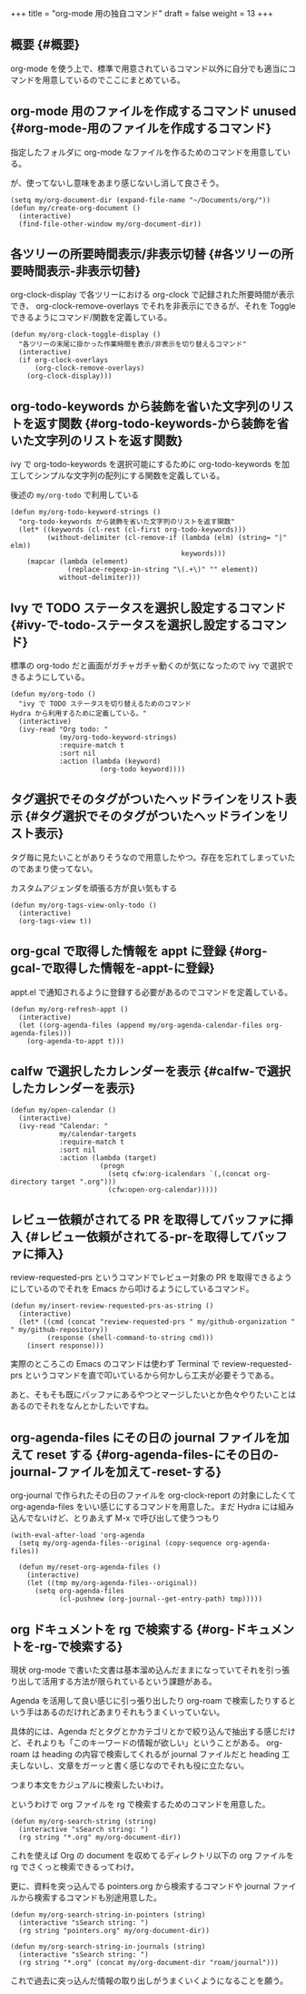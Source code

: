 +++
title = "org-mode 用の独自コマンド"
draft = false
weight = 13
+++

## 概要 {#概要}

org-mode を使う上で、標準で用意されているコマンド以外に自分でも適当にコマンドを用意しているのでここにまとめている。


## org-mode 用のファイルを作成するコマンド <span class="tag"><span class="unused">unused</span></span> {#org-mode-用のファイルを作成するコマンド}

指定したフォルダに org-mode なファイルを作るためのコマンドを用意している。

が、使ってないし意味をあまり感じないし消して良さそう。

```emacs-lisp
(setq my/org-document-dir (expand-file-name "~/Documents/org/"))
(defun my/create-org-document ()
  (interactive)
  (find-file-other-window my/org-document-dir))
```


## 各ツリーの所要時間表示/非表示切替 {#各ツリーの所要時間表示-非表示切替}

org-clock-display で各ツリーにおける org-clock で記録された所要時間が表示でき、
org-clock-remove-overlays でそれを非表示にできるが、それを Toggle できるようにコマンド/関数を定義している。

```emacs-lisp
(defun my/org-clock-toggle-display ()
  "各ツリーの末尾に掛かった作業時間を表示/非表示を切り替えるコマンド"
  (interactive)
  (if org-clock-overlays
      (org-clock-remove-overlays)
    (org-clock-display)))
```


## org-todo-keywords から装飾を省いた文字列のリストを返す関数 {#org-todo-keywords-から装飾を省いた文字列のリストを返す関数}

ivy で org-todo-keywords を選択可能にするために
org-todo-keywords を加工してシンプルな文字列の配列にする関数を定義している。

後述の `my/org-todo` で利用している

```emacs-lisp
(defun my/org-todo-keyword-strings ()
  "org-todo-keywords から装飾を省いた文字列のリストを返す関数"
  (let* ((keywords (cl-rest (cl-first org-todo-keywords)))
         (without-delimiter (cl-remove-if (lambda (elm) (string= "|" elm))
                                          keywords)))
    (mapcar (lambda (element)
              (replace-regexp-in-string "\(.+\)" "" element))
            without-delimiter)))
```


## Ivy で TODO ステータスを選択し設定するコマンド {#ivy-で-todo-ステータスを選択し設定するコマンド}

標準の org-todo だと画面がガチャガチャ動くのが気になったので
ivy で選択できるようにしている。

```emacs-lisp
(defun my/org-todo ()
  "ivy で TODO ステータスを切り替えるためのコマンド
Hydra から利用するために定義している。"
  (interactive)
  (ivy-read "Org todo: "
            (my/org-todo-keyword-strings)
            :require-match t
            :sort nil
            :action (lambda (keyword)
                      (org-todo keyword))))
```


## タグ選択でそのタグがついたヘッドラインをリスト表示 {#タグ選択でそのタグがついたヘッドラインをリスト表示}

タグ毎に見たいことがありそうなので用意したやつ。存在を忘れてしまっていたのであまり使ってない。

カスタムアジェンダを頑張る方が良い気もする

```emacs-lisp
(defun my/org-tags-view-only-todo ()
  (interactive)
  (org-tags-view t))
```


## org-gcal で取得した情報を appt に登録 {#org-gcal-で取得した情報を-appt-に登録}

appt.el で通知されるように登録する必要があるのでコマンドを定義している。

```emacs-lisp
(defun my/org-refresh-appt ()
  (interactive)
  (let ((org-agenda-files (append my/org-agenda-calendar-files org-agenda-files)))
    (org-agenda-to-appt t)))
```


## calfw で選択したカレンダーを表示 {#calfw-で選択したカレンダーを表示}

```emacs-lisp
(defun my/open-calendar ()
  (interactive)
  (ivy-read "Calendar: "
            my/calendar-targets
            :require-match t
            :sort nil
            :action (lambda (target)
                      (progn
                        (setq cfw:org-icalendars `(,(concat org-directory target ".org")))
                        (cfw:open-org-calendar)))))
```


## レビュー依頼がされてる PR を取得してバッファに挿入 {#レビュー依頼がされてる-pr-を取得してバッファに挿入}

review-requested-prs というコマンドでレビュー対象の PR を取得できるようにしているのでそれを Emacs から叩けるようにしているコマンド。

```emacs-lisp
(defun my/insert-review-requested-prs-as-string ()
  (interactive)
  (let* ((cmd (concat "review-requested-prs " my/github-organization " " my/github-repository))
         (response (shell-command-to-string cmd)))
    (insert response)))
```

実際のところこの Emacs のコマンドは使わず
Terminal で review-requested-prs というコマンドを直で叩いているから何かしら工夫が必要そうである。

あと、そもそも既にバッファにあるやつとマージしたいとか色々やりたいことはあるのでそれをなんとかしたいですね。


## org-agenda-files にその日の journal ファイルを加えて reset する {#org-agenda-files-にその日の-journal-ファイルを加えて-reset-する}

org-journal で作られたその日のファイルを
org-clock-report の対象にしたくて org-agenda-files をいい感じにするコマンドを用意した。まだ Hydra には組み込んでないけど、とりあえず M-x で呼び出して使うつもり

```emacs-lisp
(with-eval-after-load 'org-agenda
  (setq my/org-agenda-files--original (copy-sequence org-agenda-files))

  (defun my/reset-org-agenda-files ()
    (interactive)
    (let ((tmp my/org-agenda-files--original))
      (setq org-agenda-files
            (cl-pushnew (org-journal--get-entry-path) tmp)))))
```


## org ドキュメントを rg で検索する {#org-ドキュメントを-rg-で検索する}

現状 org-mode で書いた文書は基本溜め込んだままになっていてそれを引っ張り出して活用する方法が限られているという課題がある。

Agenda を活用して良い感じに引っ張り出したり
org-roam で検索したりするという手はあるのだけれどあまりそれもうまくいっていない。

具体的には、Agenda だとタグとかカテゴリとかで絞り込んで抽出する感じだけど、それよりも「このキーワードの情報が欲しい」ということがある。
org-roam は heading の内容で検索してくれるが
journal ファイルだと heading 工夫しないし、文章をガーッと書く感じなのでそれも役に立たない。

つまり本文をカジュアルに検索したいわけ。

というわけで org ファイルを rg で検索するためのコマンドを用意した。

```emacs-lisp
(defun my/org-search-string (string)
  (interactive "sSearch string: ")
  (rg string "*.org" my/org-document-dir))
```

これを使えば Org の document を収めてるディレクトリ以下の org ファイルを rg でさくっと検索できるってわけ。

更に、資料を突っ込んでる pointers.org から検索するコマンドや
journal ファイルから検索するコマンドも別途用意した。

```emacs-lisp
(defun my/org-search-string-in-pointers (string)
  (interactive "sSearch string: ")
  (rg string "pointers.org" my/org-document-dir))
```

```emacs-lisp
(defun my/org-search-string-in-journals (string)
  (interactive "sSearch string: ")
  (rg string "*.org" (concat my/org-document-dir "roam/journal")))
```

これで過去に突っ込んだ情報の取り出しがうまくいくようになることを願う。
